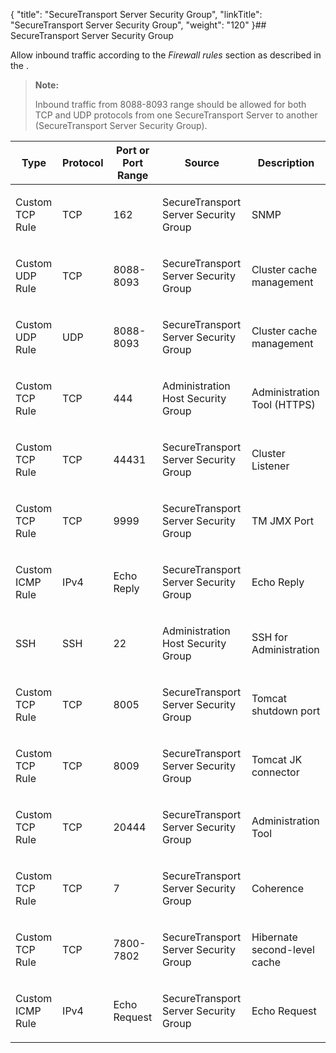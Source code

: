 {
    "title": "SecureTransport Server Security Group",
    "linkTitle": "SecureTransport Server Security Group",
    "weight": "120"
}## SecureTransport Server Security Group

Allow inbound traffic according to the *Firewall rules* section as described in the .

> **Note:**
>
> Inbound traffic from 8088-8093 range should be allowed for both TCP and UDP protocols from one SecureTransport Server to another (SecureTransport Server Security Group).

<table>
         
         
         
         
         
         
   
   <thead>
      <tr>
<th class="HeadE-Column1-Header1">Type         </th>
<th class="HeadE-Column1-Header1">Protocol         </th>
<th class="HeadE-Column1-Header1">Port or Port Range         </th>
<th class="HeadE-Column1-Header1">Source         </th>
<th class="HeadD-Column1-Header1">Description         </th>
      </tr>
   </thead>
   <tbody>
      <tr>
         <td><p>Custom TCP Rule</p>         </td>
         <td><p>TCP</p>         </td>
         <td><p>162</p>         </td>
         <td><p>SecureTransport Server Security Group</p>         </td>
         <td><p>SNMP</p>         </td>
      </tr>
      <tr>
         <td><p>Custom UDP Rule</p>         </td>
         <td><p>TCP</p>         </td>
         <td><p>8088-8093</p>         </td>
         <td><p>SecureTransport Server Security Group</p>         </td>
         <td><p>Cluster cache management</p>         </td>
      </tr>
      <tr>
         <td><p>Custom UDP Rule</p>         </td>
         <td><p>UDP</p>         </td>
         <td><p>8088-8093</p>         </td>
         <td><p>SecureTransport Server Security Group</p>         </td>
         <td><p>Cluster cache management</p>         </td>
      </tr>
      <tr>
         <td><p>Custom TCP Rule</p>         </td>
         <td><p>TCP</p>         </td>
         <td><p>444</p>         </td>
         <td><p>Administration Host Security Group</p>         </td>
         <td><p>Administration Tool (HTTPS)</p>         </td>
      </tr>
      <tr>
         <td><p>Custom TCP Rule</p>         </td>
         <td><p>TCP</p>         </td>
         <td><p>44431</p>         </td>
         <td><p>SecureTransport Server Security Group</p>         </td>
         <td><p>Cluster Listener</p>         </td>
      </tr>
      <tr>
         <td><p>Custom TCP Rule</p>         </td>
         <td><p>TCP</p>         </td>
         <td><p>9999</p>         </td>
         <td><p>SecureTransport Server Security Group</p>         </td>
         <td><p>TM JMX Port</p>         </td>
      </tr>
      <tr>
         <td><p>Custom ICMP Rule</p>         </td>
         <td><p>IPv4</p>         </td>
         <td><p>Echo Reply</p>         </td>
         <td><p>SecureTransport Server Security Group</p>         </td>
         <td><p>Echo Reply</p>         </td>
      </tr>
      <tr>
         <td><p>SSH</p>         </td>
         <td><p>SSH</p>         </td>
         <td><p>22</p>         </td>
         <td><p>Administration Host Security Group</p>         </td>
         <td><p>SSH for Administration</p>         </td>
      </tr>
      <tr>
         <td><p>Custom TCP Rule</p>         </td>
         <td><p>TCP</p>         </td>
         <td><p>8005</p>         </td>
         <td><p>SecureTransport Server Security Group</p>         </td>
         <td><p>Tomcat shutdown port</p>         </td>
      </tr>
      <tr>
         <td><p>Custom TCP Rule</p>         </td>
         <td><p>TCP</p>         </td>
         <td><p>8009</p>         </td>
         <td><p>SecureTransport Server Security Group</p>         </td>
         <td><p>Tomcat JK connector</p>         </td>
      </tr>
      <tr>
         <td><p>Custom TCP Rule</p>         </td>
         <td><p>TCP</p>         </td>
         <td><p>20444</p>         </td>
         <td><p>SecureTransport Server Security Group</p>         </td>
         <td><p>Administration Tool</p>         </td>
      </tr>
      <tr>
         <td><p>Custom TCP Rule</p>         </td>
         <td><p>TCP</p>         </td>
         <td><p>7</p>         </td>
         <td><p>SecureTransport Server Security Group</p>         </td>
         <td><p>Coherence</p>         </td>
      </tr>
      <tr>
         <td><p>Custom TCP Rule</p>         </td>
         <td><p>TCP</p>         </td>
         <td><p>7800-7802</p>         </td>
         <td><p>SecureTransport Server Security Group</p>         </td>
         <td><p>Hibernate second-level cache</p>         </td>
      </tr>
      <tr>
         <td><p>Custom ICMP Rule</p>         </td>
         <td><p>IPv4</p>         </td>
         <td><p>Echo Request</p>         </td>
         <td><p>SecureTransport Server Security Group</p>         </td>
         <td><p>Echo Request</p>         </td>
      </tr>
   </tbody>
</table>
